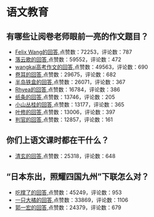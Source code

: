 # 语文教育
## 有哪些让阅卷老师眼前一亮的作文题目？
- [Felix Wang的回答](https://www.zhihu.com/question/55469482/answer/613733819),点赞数：72253，评论数：787
- [落云歌的回答](https://www.zhihu.com/question/55469482/answer/479254166),点赞数：59552，评论数：472
- [wangkai高考作文的回答](https://www.zhihu.com/question/55469482/answer/672561780),点赞数：49563，评论数：690
- [卷耳的回答](https://www.zhihu.com/question/55469482/answer/498215908),点赞数：29675，评论数：682
- [半岛铁盒的回答](https://www.zhihu.com/question/55469482/answer/148243776),点赞数：26071，评论数：367
- [Rhyea的回答](https://www.zhihu.com/question/55469482/answer/899690341),点赞数：16784，评论数：386
- [纸条的回答](https://www.zhihu.com/question/55469482/answer/385593106),点赞数：13746，评论数：205
- [小山丛桂的回答](https://www.zhihu.com/question/55469482/answer/150019790),点赞数：13177，评论数：365
- [叶修的回答](https://www.zhihu.com/question/55469482/answer/693548383),点赞数：13006，评论数：397
- [判官的回答](https://www.zhihu.com/question/55469482/answer/875905096),点赞数：12857，评论数：161
## 你们上语文课时都在干什么？
- [清玄的回答](https://www.zhihu.com/question/360741477/answer/1021213812),点赞数：25318，评论数：648
## “日本东出，照耀四国九州”下联怎么对？
- [吃撑了的回答](https://www.zhihu.com/question/367232634/answer/1410743421),点赞数：45249，评论数：953
- [一只大橘的回答](https://www.zhihu.com/question/367232634/answer/1404746274),点赞数：33869，评论数：1106
- [郭一宏的回答](https://www.zhihu.com/question/367232634/answer/2133476293),点赞数：24379，评论数：679
